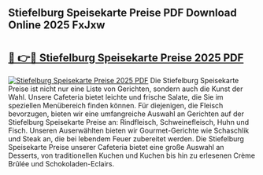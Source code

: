 ## Stiefelburg Speisekarte Preise PDF Download Online 2025 FxJxw

# <h2><a href="http://gcbxol.nevu.top/?p=Stiefelburg+Speisekarte+Preise">🔗 👉🔴 Stiefelburg Speisekarte Preise 2025 PDF</a></h2>

[![Stiefelburg Speisekarte Preise 2025 PDF](https://i.imgur.com/dBaPXMq.png)](http://gcbxol.nevu.top/?p=Stiefelburg+Speisekarte+Preise)
Die Stiefelburg Speisekarte Preise ist nicht nur eine Liste von Gerichten, sondern auch die Kunst der Wahl. Unsere Cafeteria bietet leichte und frische Salate, die Sie im speziellen Menübereich finden können. Für diejenigen, die Fleisch bevorzugen, bieten wir eine umfangreiche Auswahl an Gerichten auf der Stiefelburg Speisekarte Preise an: Rindfleisch, Schweinefleisch, Huhn und Fisch. Unseren Auserwählten bieten wir Gourmet-Gerichte wie Schaschlik und Steak an, die bei lebendem Feuer zubereitet werden. Die Stiefelburg Speisekarte Preise unserer Cafeteria bietet eine große Auswahl an Desserts, von traditionellen Kuchen und Kuchen bis hin zu erlesenen Crème Brûlée und Schokoladen-Eclairs.
